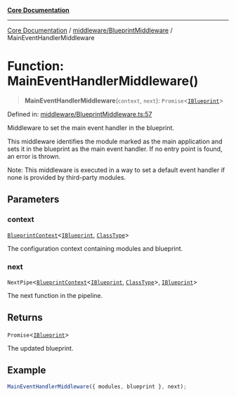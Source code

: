 [**Core Documentation**](../../../README.md)

***

[Core Documentation](../../../README.md) / [middleware/BlueprintMiddleware](../README.md) / MainEventHandlerMiddleware

# Function: MainEventHandlerMiddleware()

> **MainEventHandlerMiddleware**(`context`, `next`): `Promise`\<[`IBlueprint`](../../../declarations/type-aliases/IBlueprint.md)\>

Defined in: [middleware/BlueprintMiddleware.ts:57](https://github.com/stonemjs/core/blob/e2200da501349da1fec304d821c002bb6d055b61/src/middleware/BlueprintMiddleware.ts#L57)

Middleware to set the main event handler in the blueprint.

This middleware identifies the module marked as the main application and sets it in the
blueprint as the main event handler. If no entry point is found, an error is thrown.

Note: This middleware is executed in a way to set a default event handler
if none is provided by third-party modules.

## Parameters

### context

[`BlueprintContext`](../../../declarations/interfaces/BlueprintContext.md)\<[`IBlueprint`](../../../declarations/type-aliases/IBlueprint.md), [`ClassType`](../../../declarations/type-aliases/ClassType.md)\>

The configuration context containing modules and blueprint.

### next

`NextPipe`\<[`BlueprintContext`](../../../declarations/interfaces/BlueprintContext.md)\<[`IBlueprint`](../../../declarations/type-aliases/IBlueprint.md), [`ClassType`](../../../declarations/type-aliases/ClassType.md)\>, [`IBlueprint`](../../../declarations/type-aliases/IBlueprint.md)\>

The next function in the pipeline.

## Returns

`Promise`\<[`IBlueprint`](../../../declarations/type-aliases/IBlueprint.md)\>

The updated blueprint.

## Example

```typescript
MainEventHandlerMiddleware({ modules, blueprint }, next);
```
